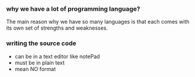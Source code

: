
### why we have a lot of programming language?
The main reason why we have so many languages is that each comes with its own set of strengths and weaknesses.

### writing the source code
  - can be in a text editor like notePad
  - must be in plain text
  - mean NO format